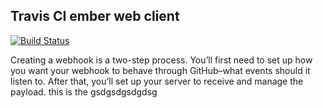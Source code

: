 ## Travis CI ember web client
[![Build Status](https://travis-ci.org/travis-ci/travis-web.png?branch=master)](https://travis-ci.org/travis-ci/travis-web)


Creating a webhook is a two-step process. You’ll first need to set up how you want your webhook to behave through GitHub–what events should it listen to. After that, you’ll set up your server to receive and manage the payload. this is the 
gsdgsdgsdgdsg
